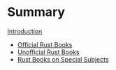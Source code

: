 # Summary

[Introduction](./title-page.md)

- [Official Rust Books](./official.md)
- [Unofficial Rust Books](./unofficial.md)
- [Rust Books on Special Subjects](./special.md)
